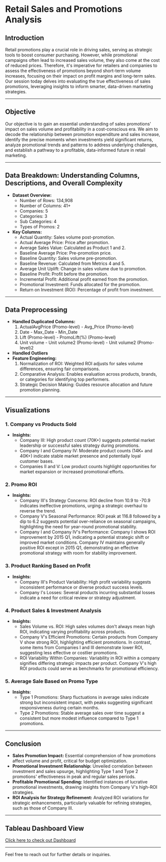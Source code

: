 # Retail Sales and Promotions Analysis
## Introduction
Retail promotions play a crucial role in driving sales, serving as strategic tools to boost consumer purchasing. However, while promotional campaigns often lead to increased sales volume, they also come at the cost of reduced prices. Therefore, it's imperative for retailers and companies to assess the effectiveness of promotions beyond short-term volume increases, focusing on their impact on profit margins and long-term sales. Our session today delves into evaluating the true effectiveness of sales promotions, leveraging insights to inform smarter, data-driven marketing strategies.

---

## Objective
Our objective is to gain an essential understanding of sales promotions' impact on sales volume and profitability in a cost-conscious era. We aim to decode the relationship between promotion expenditure and sales increase, identify the precise moments when investments yield significant returns, analyze promotional trends and patterns to address underlying challenges, and establish a pathway to a profitable, data-informed future in retail marketing.

---

## Data Breakdown: Understanding Columns, Descriptions, and Overall Complexity
- **Dataset Overview:**
  - Number of Rows: 134,908
  - Number of Columns: 41+
  - Companies: 5
  - Categories: 3
  - Sub Categories: 4
  - Types of Promos: 2
- **Key Columns:**
  - Actual Quantity: Sales volume post-promotion.
  - Actual Average Price: Price after promotion.
  - Average Sales Value: Calculated as Product 1 and 2.
  - Baseline Average Price: Pre-promotion price.
  - Baseline Quantity: Sales volume pre-promotion.
  - Baseline Revenue: Calculated from Metrics 4 and 5.
  - Average Unit Uplift: Change in sales volume due to promotion.
  - Baseline Profit: Profit before the promotion.
  - Incremental Profit: Additional profit earned from the promotion.
  - Promotional Investment: Funds allocated for the promotion.
  - Return on Investment (ROI): Percentage of profit from investment.

---

## Data Preprocessing
- **Handled Duplicated Columns:**
  1. ActualAvgPrice (Promo-level) - Avg_Price (Promo-level)
  2. Date - Max_Date - Min_Date
  3. Lift (Promo-level) - PromoLift(%) (Promo-level)
  4. Unit volume - Unit volume2 (Promo-level) - Unit volume2 (Promo-level)2
- **Handled Outliers**
- **Feature Engineering:**
  1. Normalization of ROI: Weighted ROI adjusts for sales volume differences, ensuring fair comparisons.
  2. Comparative Analysis: Enables evaluation across products, brands, or categories for identifying top performers.
  3. Strategic Decision Making: Guides resource allocation and future promotion planning.

---

## Visualizations

### 1. Company vs Products Sold
- **Insights:**
  - Company III: High product count (70K+) suggests potential market leadership or successful sales strategy during promotions.
  - Company I and Company IV: Moderate product counts (14K+ and 40K+) indicate stable market presence and potentially loyal customer bases.
  - Companies II and V: Low product counts highlight opportunities for market expansion or increased promotional efforts.

### 2. Promo ROI
- **Insights:**
  - Company III's Strategy Concerns: ROI decline from 10.9 to -70.9 indicates ineffective promotions, urging a strategic overhaul to reverse the trend.
  - Company V's Seasonal Performance: ROI peak at 116.8 followed by a dip to 6.2 suggests potential over-reliance on seasonal campaigns, highlighting the need for year-round promotional stability.
  - Company I and Company IV's Performance: Company I shows ROI improvement by 2015 Q1, indicating a potential strategic shift or improved market conditions. Company IV maintains generally positive ROI except in 2015 Q1, demonstrating an effective promotional strategy with room for stability improvement.

### 3. Product Ranking Based on Profit
- **Insights:**
  - Company III's Product Variability: High profit variability suggests inconsistent performance or diverse product success levels.
  - Company I's Losses: Several products incurring substantial losses indicate a need for critical review or strategy adjustment.

### 4. Product Sales & Investment Analysis
- **Insights:**
  - Sales Volume vs. ROI: High sales volumes don't always mean high ROI, indicating varying profitability across products.
  - Company V's Efficient Promotions: Certain products from Company V show strong ROI, highlighting efficient promotions. In contrast, some items from Companies I and III demonstrate lower ROI, suggesting less effective or costlier promotions.
  - ROI Variability Within Companies: Variability in ROI within a company signifies differing strategic impacts per product. Company V's high ROI products could serve as benchmarks for promotional efficiency.

### 5. Average Sale Based on Promo Type
- **Insights:**
  - Type 1 Promotions: Sharp fluctuations in average sales indicate strong but inconsistent impact, with peaks suggesting significant responsiveness during certain months.
  - Type 2 Promotions: Stable average sales over time suggest a consistent but more modest influence compared to Type 1 promotions.

---

## Conclusion
- **Sales Promotion Impact:** Essential comprehension of how promotions affect volume and profit, critical for budget optimization.
- **Promotional Investment Relationship:** Unveiled correlation between investment and sales upsurge, highlighting Type 1 and Type 2 promotions' effectiveness in peak and regular sales periods.
- **Profitable Promotional Spending:** Identified instances of lucrative promotional investments, drawing insights from Company V's high-ROI strategies.
- **ROI Analysis for Strategy Refinement:** Analyzed ROI variations for strategic enhancements, particularly valuable for refining strategies, such as those of Company III.

---

## Tableau Dashboard View
[Click here to check out Dashboard](https://public.tableau.com/app/profile/ritesh.kumar.singh2841/viz/RetailSalesAnalysis_17122533156900/Dashboard)

---

Feel free to reach out for further details or inquiries.
